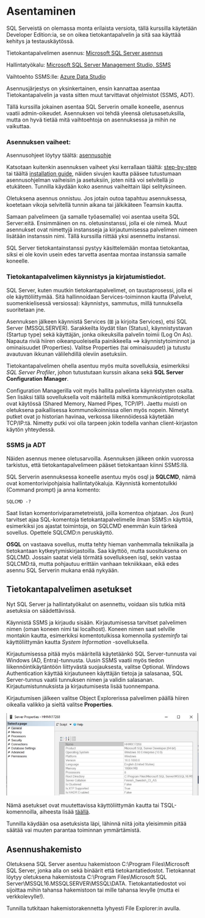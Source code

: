 # Asentaminen

SQL Serveistä on olemassa monta erilaista versiota, tällä kurssilla käytetään Developer Edition:ia, se on oikea tietokantapalvelin ja sitä saa käyttää kehitys ja testauskäytössä.

Tietokantapalvelimen asennus:
[Microsoft SQL Server asennus](https://www.microsoft.com/en-us/sql-server/sql-server-downloads)

Hallintatyökalu: 
[Microsoft SQL Server Management Studio, SSMS ](https://learn.microsoft.com/en-us/ssms/download-sql-server-management-studio-ssms)

Vaihtoehto SSMS:lle:
[Azure Data Studio](https://learn.microsoft.com/en-us/azure-data-studio/download-azure-data-studio?tabs=win-install%2Cwin-user-install%2Credhat-install%2Cwindows-uninstall%2Credhat-uninstall)

Asennusjärjestys on yksinkertainen, ensin kannattaa asentaa Tietokantapalvelin ja vasta sitten muut tarvittavat ohjelmistot (SSMS, ADT).

Tällä kurssilla jokainen asentaa SQL Serverin omalle koneelle, asennus vaatii admin-oikeudet. Asennuksen voi tehdä yleensä oletusasetuksilla, mutta on hyvä tietää mitä vaihtoehtoja on asennuksessa ja mihin ne vaikuttaa.

### Asennuksen vaiheet:

Asennusohjeet löytyy täältä: [asennusohje](https://learn.microsoft.com/en-us/sql/database-engine/install-windows/install-sql-server?view=sql-server-ver16)

Katsotaan kuitenkin asennuksen vaiheet yksi kerrallaan täältä: [step-by-step](https://www.csharp.com/article/step-by-step-installation-of-microsoft-sql-server-on-windows-system/) tai täältä [installation guide](https://www.visual-expert.com/EN/visual-expert-documentation/install-and-configure-visual-expert/sql-server-2019-installation-guide-visual-expert.html), näiden sivujen kautta pääsee tutustumaan asennusohjelman vaiheisiin ja asetuksiin, joten niitä voi selvitellä jo etukäteen. 
Tunnilla käydään koko asennus vaiheittain läpi selityksineen.

Oletuksena asennus onnistuu. Jos jotain outoa tapahtuu asennuksessa, koetetaan vikoja selvitellä tunnin aikana tai jälkikäteen Teamsin kautta.

Samaan palvelimeen (ja samalle työasemalle) voi asentaa useita SQL Server:eitä. Ensimmäinen on ns. oletusinstanssi, jolla ei ole nimeä. Muut asennukset ovat nimettyjä instansseja ja kirjautumisessa palvelimen nimeen lisätään instanssin nimi. Tällä kurssilla riittää yksi asennettu instanssi.

SQL Server tietokantainstanssi pystyy käsittelemään montaa tietokantaa, siksi ei ole kovin usein edes tarvetta asentaa montaa instanssia samalle koneelle.

### Tietokantapalvelimen käynnistys ja kirjatumistiedot.

SQL Server, kuten muutkin tietokantapalvelimet, on taustaprosessi, jolla ei ole käyttöliittymää. Sitä hallinnoidaan Services-toiminnon kautta (Palvelut, suomenkielisessä versiossa): käynnistys, sammutus, millä tunnuksella suoritetaan jne. 

Asennuksen jälkeen käynnistä Services (⊞ ja kirjoita Services), etsi SQL Server (MSSQLSERVER). Sarakkeilta löydät tilan (Status), käynnistystavan (Startup type) sekä käyttäjän, jonka oikeuksilla palvelin toimii (Log On As). Napauta riviä hiiren oikeanpuoleisella painikkeella ==> käynnistytoiminnot ja ominaisuudet (Properties). Valitse Properties (tai ominaisuudet) ja tutustu avautuvan ikkunan välilehdillä oleviin asetuksiin.

Tietokantapalvelimen ohella asentuu myös muita sovelluksia, esimerkiksi *SQL Server Profiler*, johon tutustutaan kurssin aikana sekä **SQL Server Configuration Manager**.

Configuration Managerilla voit myös hallita palvelinta käynnistysten osalta. Sen lisäksi tällä sovelluksella voit määritellä mitkä kommunikointiprotokollat ovat käytössä (Shared Memory, Named Pipes, TCP/IP). Jaettu muisti on oletuksena paikallisessa kommunoikoinnissa ollen myös nopein. Nimetyt putket ovat jo historian havinaa, verkossa liikennöidessä käytetään TCP/IP:tä. Nimetty putki voi olla tarpeen jokin todella vanhan client-kirjaston käytön yhteydessä. 

### SSMS ja ADT 
Näiden asennus menee oletusarvoilla. Asennuksen jälkeen onkin vuorossa tarkistus, että tietokantapalvelimeen pääset tietokantaan kiinni SSMS:llä.

SQL Serverin asennuksessa koneelle asentuu myös osql ja **SQLCMD**, nämä ovat komentorivipohjaisia hallintatyökaluja. Käynnistä komentotulkki (Command prompt) ja anna komento:
```code
SQLCMD -?
```
Saat listan komentoriviparametetreistä, joilla komentoa ohjataan. Jos (kun) tarvitset ajaa SQL-komentoja tietokantapalvelimelle ilman SSMS:n käyttöä, esimerkiksi jos ajastat toimintoja, on SQLCMD enemmän kuin tärkeä sovellus. Opettele SQLCMD:n peruskäyttö.

**OSQL** on vastaava sovellus, mutta tehty hieman vanhemmalla tekniikalla ja tietokantaan kytkeytymiskirjastoilla. Saa käyttöö, mutta suosituksena on SQLCMD. Jossain saatat vielä törmätä sovellukseen isql, sekin vastaa SQLCMD:tä, mutta pohjautuu erittäin vanhaan tekniikkaan, eikä edes asennu SQL Serverin mukana enää nykyään.

## Tietokantapalvelimen asetukset
Nyt SQL Server ja hallintatyökalut on asennettu, voidaan siis tutkia mitä asetuksia on säädettävissä.

Käynnistä SSMS ja kirjaudu sisään. Kirjautumisessa tarvitset palvelimen nimen (oman koneen nimi tai localhost). Koneen nimen saat selville montakin kautta, esimerkiksi komentotulkissa komennolla *systeminfo* tai käyttöliittymän kautta *System Information* -sovelluksella.

Kirjautumisessa pitää myös määritellä käytetäänkö SQL Server-tunnusta vai Windows (AD, Entra)-tunnusta. Uusin SSMS vaatii myös tiedon liikennöintikäytäntöön liittyvästä suojauksesta, valitse Optional. Windows Authentication käyttää kirjautuneen käyttäjän tietoja ja salasanaa, SQL Server-tunnus vaatii tunnuksen nimen ja validin salasanan. Kirjautumistunnuksista ja kirjautumisesta lisää tuonnempana.

Kirjautumisen jälkeen valitse Object Explorerissa palvelimen päällä hiiren oikealla valikko ja sieltä valitse **Properties**.

![Server properties](ServerProperties.jpg)

Nämä asetukset ovat muutettavissa käyttöliittymän kautta tai TSQL-komennoilla, aiheesta lisää [täällä](https://learn.microsoft.com/en-us/sql/database-engine/configure-windows/view-or-change-server-properties-sql-server?view=sql-server-ver16). 

Tunnilla käydään osa asetuksista läpi, lähinnä niitä joita yleisimmin pitää säätää vai muuten parantaa toiminnan ymmärtämistä.

## Asennushakemisto
Oletuksena SQL Server asentuu hakemistoon C:\Program Files\Microsoft SQL Server, jonka alla on sekä binäärit että tietokantatiedostot. Tietokannat löytyy oletuksena hakemistosta C:\Program Files\Microsoft SQL Server\MSSQL16.MSSQLSERVER\MSSQL\DATA. Tietokantatiedostot voi sijoittaa mihin tahansa hakemistoon tai mille tahansa levylle (mutta ei verkkolevylle!). 

Tunnilla tutkitaan hakemistorakennetta lyhyesti File Explorer:in avulla.

